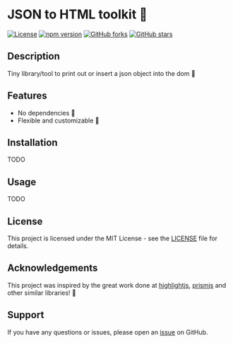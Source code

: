 # JSON to HTML toolkit 🥳

[![License](https://img.shields.io/badge/License-MIT-blue.svg)](LICENSE)
[![npm version](https://badge.fury.io/js/your-package-name.svg)](https://badge.fury.io/js/your-package-name)
[![GitHub forks](https://img.shields.io/github/forks/robinjac/JSONToDOM)](https://github.com/yourusername/yourrepository/network)
[![GitHub stars](https://img.shields.io/github/stars/robinjac/JSONToDOM)](https://github.com/yourusername/yourrepository/stargazers)


## Description

Tiny library/tool to print out or insert a json object into the dom 🤘

## Features

- No dependencies 🥹
- Flexible and customizable 💪

## Installation

TODO

## Usage

TODO

## License

This project is licensed under the MIT License - see the [LICENSE](LICENSE) file for details.

## Acknowledgements

This project was inspired by the great work done at [highlightjs](https://github.com/highlightjs/highlight.js), [prismjs](https://github.com/PrismJS/prism) and other similar libraries! 🍻

## Support

If you have any questions or issues, please open an [issue](https://github.com/robinjac/JSONToDOM/issues) on GitHub.

